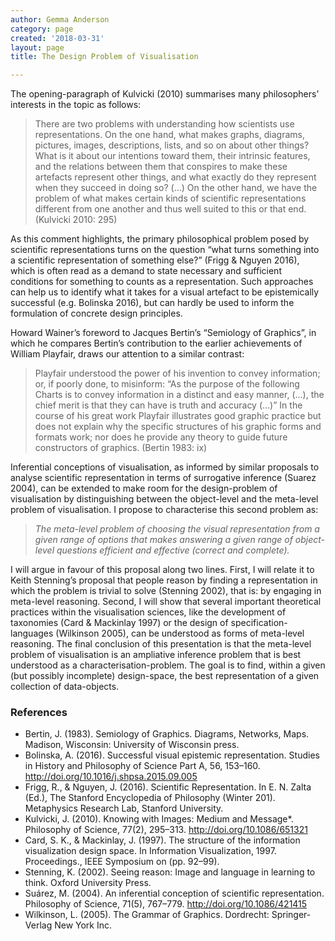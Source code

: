 ```yaml
---
author: Gemma Anderson
category: page
created: '2018-03-31'
layout: page
title: The Design Problem of Visualisation

---
```


The opening-paragraph of Kulvicki (2010) summarises many philosophers’ interests in the topic as follows:
> There are two problems with understanding how scientists use representations. On the one hand, what makes graphs, diagrams, pictures, images, descriptions, lists, and so on about other things? What is it about our intentions toward them, their intrinsic features, and the relations between them that conspires to make these artefacts represent other things, and what exactly do they represent when they succeed in doing so? (…)
 On the other hand, we have the problem of what makes certain kinds of scientific representations different from one another and thus well suited to this or that end. (Kulvicki 2010: 295)

As this comment highlights, the primary philosophical problem posed by scientific representations turns on the question “what turns something into a scientific representation of something else?” (Frigg & Nguyen 2016), which is often read as a demand to state necessary and sufficient conditions for something to counts as a representation.
Such approaches can help us to identify what it takes for a visual artefact to be epistemically successful (e.g. Bolinska 2016), but can hardly be used to inform the formulation of concrete design principles.

Howard Wainer’s foreword to Jacques Bertin’s “Semiology of Graphics”, in which he compares Bertin’s contribution to the earlier achievements of William Playfair, draws our attention to a similar contrast:
> Playfair understood the power of his invention to convey information; or, if poorly done, to misinform: “As the purpose of the following Charts is to convey information in a distinct and easy manner, (…), the chief merit is that they can have is truth and accuracy (…)”
In the course of his great work Playfair illustrates good graphic practice but does not explain why the specific structures of his graphic forms and formats work; nor does he provide any theory to guide future constructors of graphics. (Bertin 1983: ix)

Inferential conceptions of visualisation, as informed by similar proposals to analyse scientific representation in terms of surrogative inference (Suarez 2004), can be extended to make room for the design-problem of visualisation by distinguishing between the object-level and the meta-level problem of visualisation. I propose to characterise this second problem as:
> *The meta-level problem of choosing the visual representation from a given range of options that makes answering a given range of object-level questions efficient and effective (correct and complete).*

I will argue in favour of this proposal along two lines. First, I will relate it to Keith Stenning’s proposal that people reason by finding a representation in which the problem is trivial to solve (Stenning 2002), that is: by engaging in meta-level reasoning. Second, I will show that several important theoretical practices within the visualisation sciences, like the development of taxonomies (Card & Mackinlay 1997) or the design of specification-languages (Wilkinson 2005), can be understood as forms of meta-level reasoning.
The final conclusion of this presentation is that the meta-level problem of visualisation is an ampliative inference problem that is best understood as a characterisation-problem. The goal is to find, within a given (but possibly incomplete) design-space, the best representation of a given collection of data-objects.

### References
+ Bertin, J. (1983). Semiology of Graphics. Diagrams, Networks, Maps. Madison, Wisconsin: University of Wisconsin press.
+ Bolinska, A. (2016). Successful visual epistemic representation. Studies in History and Philosophy of Science Part A, 56, 153–160. http://doi.org/10.1016/j.shpsa.2015.09.005
+ Frigg, R., & Nguyen, J. (2016). Scientific Representation. In E. N. Zalta (Ed.), The Stanford Encyclopedia of Philosophy (Winter 201). Metaphysics Research Lab, Stanford University.
+ Kulvicki, J. (2010). Knowing with Images: Medium and Message*. Philosophy of Science, 77(2), 295–313. http://doi.org/10.1086/651321
+ Card, S. K., & Mackinlay, J. (1997). The structure of the information visualization design space. In Information Visualization, 1997. Proceedings., IEEE Symposium on (pp. 92–99).
+ Stenning, K. (2002). Seeing reason: Image and language in learning to think. Oxford University Press.
+ Suárez, M. (2004). An inferential conception of scientific representation. Philosophy of Science, 71(5), 767–779. http://doi.org/10.1086/421415
+ Wilkinson, L. (2005). The Grammar of Graphics. Dordrecht: Springer-Verlag New York Inc.

